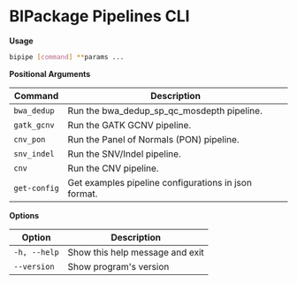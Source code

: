 # BIPackage Pipelines CLI

__Usage__

```bash
bipipe [command] **params ...
```

__Positional Arguments__

| Command     | Description                                           |
|-------------|-------------------------------------------------------|
| `bwa_dedup` | Run the bwa_dedup_sp_qc_mosdepth pipeline.           |
| `gatk_gcnv` | Run the GATK GCNV pipeline.                          |
| `cnv_pon`   | Run the Panel of Normals (PON) pipeline.             |
| `snv_indel` | Run the SNV/Indel pipeline.                          |
| `cnv`       | Run the CNV pipeline.                                 |
| `get-config`| Get examples pipeline configurations in json format. |

__Options__

| Option        | Description                           |
|---------------|---------------------------------------|
| `-h, --help`  | Show this help message and exit      |
| `--version`   | Show program's version              |